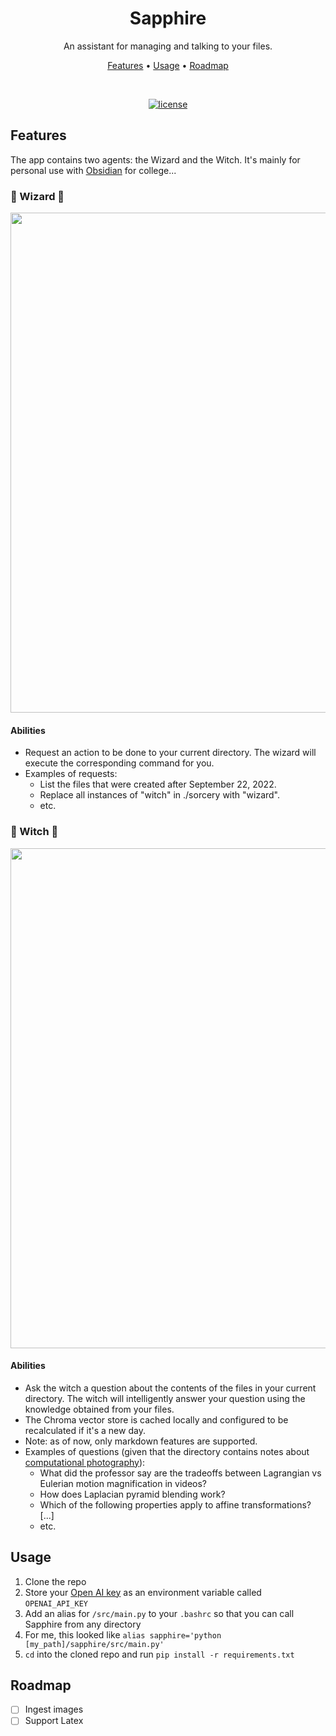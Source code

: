 <h1 align="center">Sapphire</h1>

<p align="center"> An assistant for managing and talking to your files. </p>
<p align="center">
  <a href="#features">Features</a> •
  <a href="#usage">Usage</a> •
  <a href="#roadmap">Roadmap</a>
</p>

<div align="center">
<br />

[![license](https://img.shields.io/github/license/dec0dOS/amazing-github-template.svg?style=flat-square)](LICENSE)

</div>

## Features
The app contains two agents: the Wizard and the Witch. It's mainly for personal use with [Obsidian](https://obsidian.md) for college...

### 🦉 Wizard 🦉
<div align='center'>
<img src='https://github.com/gracewzhang/Sapphire/assets/32557716/f50e5e1e-a43b-4c77-bafa-ffb25f0a7afa' width='800'/>
</div>

#### Abilities
- Request an action to be done to your current directory. The wizard will execute the corresponding command for you.
- Examples of requests: 
  - List the files that were created after September 22, 2022.
  - Replace all instances of "witch" in ./sorcery with "wizard".
  - etc.

### 🔮 Witch 🔮
<div align='center'>
  <img src='https://github.com/gracewzhang/Sapphire/assets/32557716/8aff5e85-e97b-42fa-b9b9-a1c02199ca29' width='800'/>
</div>

#### Abilities
- Ask the witch a question about the contents of the files in your current directory. The witch will intelligently answer your question using the knowledge obtained from your files.
- The Chroma vector store is cached locally and configured to be recalculated if it's a new day.
- Note: as of now, only markdown features are supported.
- Examples of questions (given that the directory contains notes about [computational photography](https://courses.engr.illinois.edu/cs445/fa2023/)):
  - What did the professor say are the tradeoffs between Lagrangian vs Eulerian motion magnification in videos?
  - How does Laplacian pyramid blending work?
  - Which of the following properties apply to affine transformations? [...]
  - etc.

## Usage
1. Clone the repo
2. Store your [Open AI key](https://help.openai.com/en/articles/4936850-where-do-i-find-my-api-key) as an environment variable called `OPENAI_API_KEY`
3. Add an alias for `/src/main.py` to your `.bashrc` so that you can call Sapphire from any directory
  1. For me, this looked like `alias sapphire='python [my_path]/sapphire/src/main.py'`
4. `cd` into the cloned repo and run `pip install -r requirements.txt`

## Roadmap
- [ ] Ingest images
- [ ] Support Latex
